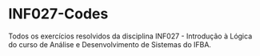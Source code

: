 # INF027-Codes

Todos os exercícios resolvidos da disciplina INF027 - Introdução à Lógica do curso de Análise e Desenvolvimento de Sistemas do IFBA.
